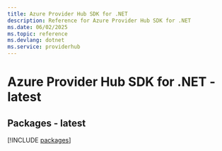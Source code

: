```yaml
---
title: Azure Provider Hub SDK for .NET
description: Reference for Azure Provider Hub SDK for .NET
ms.date: 06/02/2025
ms.topic: reference
ms.devlang: dotnet
ms.service: providerhub
---
```

# Azure Provider Hub SDK for .NET - latest
## Packages - latest
[!INCLUDE [packages](provider-hub-index.md)]